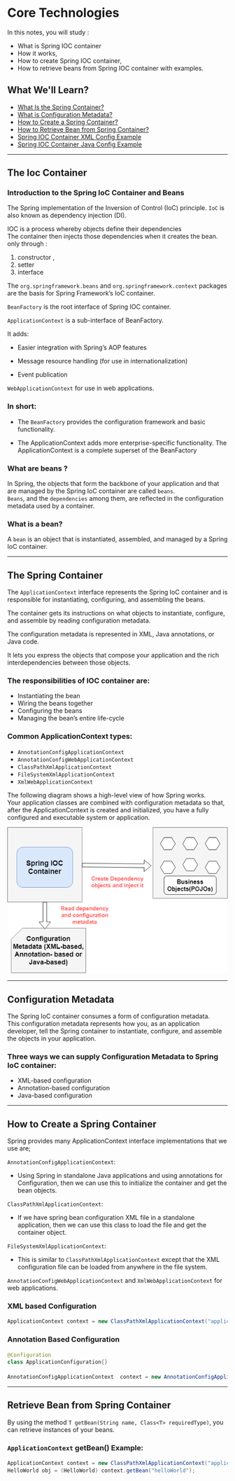 # Core Technologies

In this notes, you will study :

- What is Spring IOC container
- How it works,
- How to create Spring IOC container,
- How to retrieve beans from Spring IOC container with examples.

## What We'll Learn?

- [What Is the Spring Container?](#the-spring-container)
- [What is Configuration Metadata?](#configuration-metadata)
- [How to Create a Spring Container?]()
- [How to Retrieve Bean from Spring Container?]()
- [Spring IOC Container XML Config Example]()
- [Spring IOC Container Java Config Example]()

---

## **The Ioc Container**

### **Introduction to the Spring IoC Container and Beans**

The Spring implementation of the Inversion of Control (IoC) principle.
`IoC` is also known as dependency injection (DI).

IOC is a process whereby objects define their dependencies  
The container then injects those dependencies when it creates the bean. only through :

1. constructor ,
2. setter
3. interface

The `org.springframework.beans` and `org.springframework.context` packages are the basis for Spring Framework’s IoC container.

`BeanFactory` is the root interface of Spring IOC container.

`ApplicationContext` is a sub-interface of BeanFactory.

It adds:

- Easier integration with Spring’s AOP features

- Message resource handling (for use in internationalization)

- Event publication

`WebApplicationContext` for use in web applications.

### In short:

- The `BeanFactory` provides the configuration framework and basic functionality.

- The ApplicationContext adds more enterprise-specific functionality.
  The ApplicationContext is a complete superset of the BeanFactory

### What are beans ?

In Spring, the objects that form the backbone of your application and that are managed by the Spring IoC container are called `beans`.  
`Beans`, and the `dependencies` among them, are reflected in the configuration metadata used by a container.

### What is a bean?

A `bean` is an object that is instantiated, assembled, and managed by a Spring IoC container.


---

## **The Spring Container**


The `ApplicationContext` interface represents the Spring IoC container and is responsible for instantiating, configuring, and assembling the beans.   

The container gets its instructions on what objects to instantiate, configure, and assemble by reading configuration metadata.    

The configuration metadata is represented in XML, Java annotations, or Java code.    

It lets you express the objects that compose your application and the rich interdependencies between those objects.

### The responsibilities of IOC container are:

- Instantiating the bean
- Wiring the beans together
- Configuring the beans
- Managing the bean’s entire life-cycle


### **Common ApplicationContext types:**
  - `AnnotationConfigApplicationContext`
  - `AnnotationConfigWebApplicationContext`
  - `ClassPathXmlApplicationContext`
  - `FileSystemXmlApplicationContext`
  - `XmlWebApplicationContext`


The following diagram shows a high-level view of how Spring works.   
Your application classes are combined with configuration metadata so that, after the ApplicationContext is created and initialized, you have a fully configured and executable system or application.

![](./images/spring-ioc-container.png)


---

## Configuration Metadata

The Spring IoC container consumes a form of configuration metadata.   
This configuration metadata represents how you, as an application developer, tell the Spring container to instantiate, configure, and assemble the objects in your application.


### Three ways we can supply Configuration Metadata to Spring IoC container:
- XML-based configuration
- Annotation-based configuration
- Java-based configuration

---

## **How to Create a Spring Container**
Spring provides many ApplicationContext interface implementations that we use are;

`AnnotationConfigApplicationContext`:
  - Using Spring in standalone Java applications and using annotations for Configuration, then we can use this to initialize the container and get the bean objects.

`ClassPathXmlApplicationContext`: 
 - If we have spring bean configuration XML file in a standalone application, then we can use this class to load the file and get the container object.  

`FileSystemXmlApplicationContext`:
- This is similar to `ClassPathXmlApplicationContext` except that the XML configuration file can be loaded from anywhere in the file system.

`AnnotationConfigWebApplicationContext` and `XmlWebApplicationContext` for web applications.


### XML based Configuration

```java
ApplicationContext context = new ClassPathXmlApplicationContext("applicationContext.xml");
```

### Annotation Based  Configuration

```java
@Configuration
class ApplicationConfiguration{}

AnnotationConfigApplicationContext  context = new AnnotationConfigApplicationContext(ApplicationConfiguration.class);
```

---

## Retrieve Bean from Spring Container

By using the method `T getBean(String name, Class<T> requiredType)`, you can retrieve instances of your beans.

### `ApplicationContext` getBean() Example:

```java
ApplicationContext context = new ClassPathXmlApplicationContext("applicationContext.xml"); 
HelloWorld obj = (HelloWorld) context.getBean("helloWorld");
```